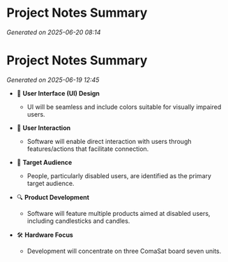 # Project Notes Summary

*Generated on 2025-06-20 08:14*

# Project Notes Summary

*Generated on 2025-06-19 12:45*

- 🎨 **User Interface (UI) Design**
  - UI will be seamless and include colors suitable for visually impaired users.

- 🤝 **User Interaction**
  - Software will enable direct interaction with users through features/actions that facilitate connection.

- 🎯 **Target Audience**
  - People, particularly disabled users, are identified as the primary target audience.

- 🔍 **Product Development**
  - Software will feature multiple products aimed at disabled users, including candlesticks and candles.

- 🛠️ **Hardware Focus**
  - Development will concentrate on three ComaSat board seven units.